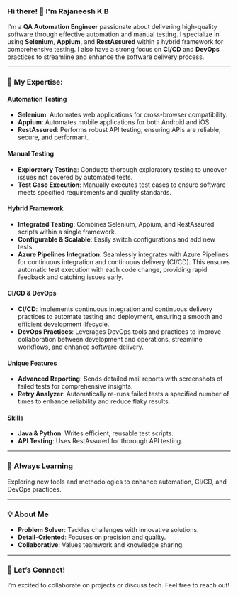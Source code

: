 ### Hi there! 👋 I'm Rajaneesh K B

I'm a **QA Automation Engineer** passionate about delivering high-quality software through effective automation and manual testing. I specialize in using **Selenium**, **Appium**, and **RestAssured** within a hybrid framework for comprehensive testing. I also have a strong focus on **CI/CD** and **DevOps** practices to streamline and enhance the software delivery process.

---

### 🚀 My Expertise:

#### **Automation Testing**
- **Selenium**: Automates web applications for cross-browser compatibility.
- **Appium**: Automates mobile applications for both Android and iOS.
- **RestAssured**: Performs robust API testing, ensuring APIs are reliable, secure, and performant.

#### **Manual Testing**
- **Exploratory Testing**: Conducts thorough exploratory testing to uncover issues not covered by automated tests.
- **Test Case Execution**: Manually executes test cases to ensure software meets specified requirements and quality standards.

#### **Hybrid Framework**
- **Integrated Testing**: Combines Selenium, Appium, and RestAssured scripts within a single framework.
- **Configurable & Scalable**: Easily switch configurations and add new tests.
- **Azure Pipelines Integration**: Seamlessly integrates with Azure Pipelines for continuous integration and continuous delivery (CI/CD). This ensures automatic test execution with each code change, providing rapid feedback and catching issues early.

#### **CI/CD & DevOps**
- **CI/CD**: Implements continuous integration and continuous delivery practices to automate testing and deployment, ensuring a smooth and efficient development lifecycle.
- **DevOps Practices**: Leverages DevOps tools and practices to improve collaboration between development and operations, streamline workflows, and enhance software delivery.

#### **Unique Features**
- **Advanced Reporting**: Sends detailed mail reports with screenshots of failed tests for comprehensive insights.
- **Retry Analyzer**: Automatically re-runs failed tests a specified number of times to enhance reliability and reduce flaky results.

#### **Skills**
- **Java & Python**: Writes efficient, reusable test scripts.
- **API Testing**: Uses RestAssured for thorough API testing.

---

### 🌱 Always Learning
Exploring new tools and methodologies to enhance automation, CI/CD, and DevOps practices.

---

### 💡 About Me
- **Problem Solver**: Tackles challenges with innovative solutions.
- **Detail-Oriented**: Focuses on precision and quality.
- **Collaborative**: Values teamwork and knowledge sharing.

---

### 🤝 Let’s Connect!
I’m excited to collaborate on projects or discuss tech. Feel free to reach out!

